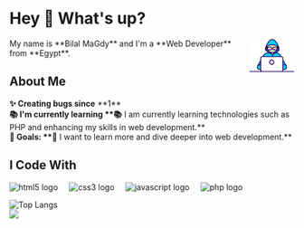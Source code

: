 <h1 align="left">Hey 👋 What's up?</h1>

<img align="right" src="https://raw.githubusercontent.com/BilalMaGdy1/BilalMaGdy1/refs/heads/main/Developer.gif" width="80" />

<p align="left">
  My name is **Bilal MaGdy** and I'm a **Web Developer** from **Egypt**.
</p>

<h2 align="left">About Me</h2>

<p align="left">
  <b>✨ Creating bugs since</b> **1**<br>
 <b> 📚 I'm currently learning **📚</b> I am currently learning technologies such as PHP and enhancing my skills in web development.**<br>
  <b>🎯 Goals: **🎯</b> I want to learn more and dive deeper into web development.**<br>
</p>

<h2 align="left">I Code With</h2>

<div align="left">
  <img src="https://cdn.jsdelivr.net/gh/devicons/devicon/icons/html5/html5-original.svg" height="40" alt="html5 logo"  />
  <img width="12" />
  <img src="https://cdn.jsdelivr.net/gh/devicons/devicon/icons/css3/css3-original.svg" height="40" alt="css3 logo"  />
  <img width="12" />
  <img src="https://cdn.jsdelivr.net/gh/devicons/devicon/icons/javascript/javascript-original.svg" height="40" alt="javascript logo"  />
  <img width="12" />
  <img src="https://cdn.jsdelivr.net/gh/devicons/devicon/icons/php/php-original.svg" height="40" alt="php logo"  />
  <img width="12" />
</div>

![Top Langs](https://github-readme-stats.vercel.app/api/top-langs/?username=bilalmagdy1&layout=compact)
<br>
<a href="https://komarev.com/ghpvc/?username=bilalmagdy1&style=for-the-badge">
    <img src="https://komarev.com/ghpvc/?username=bilalmagdy1&style=for-the-badge">
</a>
